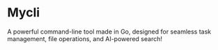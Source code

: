 # Mycli
A powerful command-line tool made in Go, designed for seamless task management, file operations, and AI-powered search!
